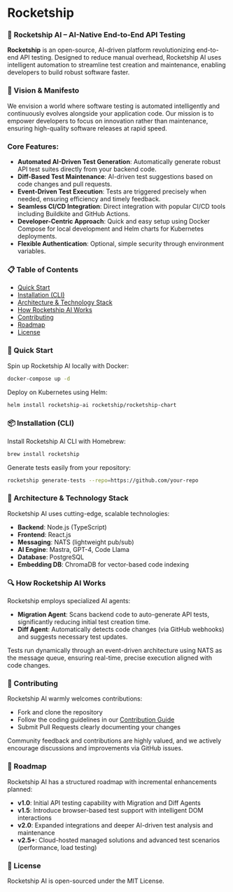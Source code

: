 # Rocketship

### 🚀 **Rocketship AI** – AI-Native End-to-End API Testing

**Rocketship** is an open-source, AI-driven platform revolutionizing end-to-end API testing. Designed to reduce manual overhead, Rocketship AI uses intelligent automation to streamline test creation and maintenance, enabling developers to build robust software faster.

### 🎯 Vision & Manifesto

We envision a world where software testing is automated intelligently and continuously evolves alongside your application code. Our mission is to empower developers to focus on innovation rather than maintenance, ensuring high-quality software releases at rapid speed.

### Core Features:

- **Automated AI-Driven Test Generation**: Automatically generate robust API test suites directly from your backend code.
- **Diff-Based Test Maintenance**: AI-driven test suggestions based on code changes and pull requests.
- **Event-Driven Test Execution**: Tests are triggered precisely when needed, ensuring efficiency and timely feedback.
- **Seamless CI/CD Integration**: Direct integration with popular CI/CD tools including Buildkite and GitHub Actions.
- **Developer-Centric Approach**: Quick and easy setup using Docker Compose for local development and Helm charts for Kubernetes deployments.
- **Flexible Authentication**: Optional, simple security through environment variables.

### 📋 Table of Contents

- [Quick Start](#quick-start)
- [Installation (CLI)](#installation-cli)
- [Architecture & Technology Stack](#architecture--technology-stack)
- [How Rocketship AI Works](#how-rocketship-ai-works)
- [Contributing](#contributing)
- [Roadmap](#roadmap)
- [License](#license)

### 🚀 Quick Start

Spin up Rocketship AI locally with Docker:

```bash
docker-compose up -d
```

Deploy on Kubernetes using Helm:

```bash
helm install rocketship-ai rocketship/rocketship-chart
```

### 📦 Installation (CLI)

Install Rocketship AI CLI with Homebrew:

```bash
brew install rocketship
```

Generate tests easily from your repository:

```bash
rocketship generate-tests --repo=https://github.com/your-repo
```

### 🔧 Architecture & Technology Stack

Rocketship AI uses cutting-edge, scalable technologies:

- **Backend**: Node.js (TypeScript)
- **Frontend**: React.js
- **Messaging**: NATS (lightweight pub/sub)
- **AI Engine**: Mastra, GPT-4, Code Llama
- **Database**: PostgreSQL
- **Embedding DB**: ChromaDB for vector-based code indexing

### 🔍 How Rocketship AI Works

Rocketship employs specialized AI agents:

- **Migration Agent**: Scans backend code to auto-generate API tests, significantly reducing initial test creation time.
- **Diff Agent**: Automatically detects code changes (via GitHub webhooks) and suggests necessary test updates.

Tests run dynamically through an event-driven architecture using NATS as the message queue, ensuring real-time, precise execution aligned with code changes.

### 🤝 Contributing

Rocketship AI warmly welcomes contributions:

- Fork and clone the repository
- Follow the coding guidelines in our [Contribution Guide](docs/contribution.md)
- Submit Pull Requests clearly documenting your changes

Community feedback and contributions are highly valued, and we actively encourage discussions and improvements via GitHub issues.

### 📅 Roadmap

Rocketship AI has a structured roadmap with incremental enhancements planned:

- **v1.0**: Initial API testing capability with Migration and Diff Agents
- **v1.5**: Introduce browser-based test support with intelligent DOM interactions
- **v2.0**: Expanded integrations and deeper AI-driven test analysis and maintenance
- **v2.5+**: Cloud-hosted managed solutions and advanced test scenarios (performance, load testing)

### 📄 License

Rocketship AI is open-sourced under the MIT License.
